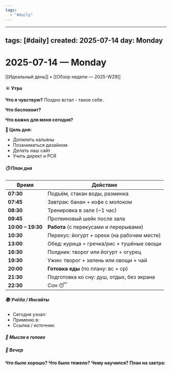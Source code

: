 ```yaml
---
tags:
  - "#daily"
---
```

---
tags: [#daily]
created: 2025-07-14
day: Monday
---
# 2025-07-14 — Monday

[[Идеальный день]] • [[Обзор недели — 2025-W29]]

#### ☀️ Утро
**Что я чувствую?**
Поздно встал - такое себе. 

**Что беспокоит?**

**Что важно для меня сегодня?**

**🎯 Цель дня:**
- Допилить кальяны 
- Позаниматься дизайном
- Делать наш сайт 
- Учить директ и РСЯ

##### 🕒 План дня

|Время|Действие|
|---|---|
|**07:30**|Подъём, стакан воды, разминка|
|**07:45**|Завтрак: банан + кофе с молоком|
|**08:30**|Тренировка в зале (~1 час)|
|**09:45**|Протеиновый шейк после зала|
|**10:00 – 19:30**|**Работа** (с перекусами и перерывами)|
|**10:30**|Перекус: йогурт + орехи (на рабочем месте)|
|**13:00**|Обед: курица + гречка/рис + тушёные овощи|
|**16:30**|Полдник: творог или йогурт + огурец|
|**19:30**|Ужин: творог + зелень или овощи + чай|
|**20:00**|**Готовка еды** (по плану: вс + ср)|
|**21:30**|Подготовка ко сну: душ, отдых, без экрана|
|**22:30**|Сон 😴|

##### 📚 Учёба / Инсайты

- Сегодня узнал:
- Применю в:
- Ссылка / источник:

##### 💭 Мысли в голове


##### 🌙 Вечер
**Что было хорошо?**
**Что было тяжело?**
**Чему научился?**
**План на завтра:**